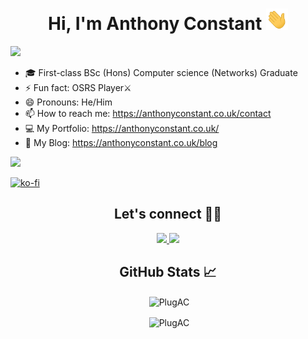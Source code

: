 
<h1 align="center">Hi, I'm Anthony Constant <img src="https://github.com/ABSphreak/ABSphreak/blob/master/gifs/Hi.gif" width="35px"></h1>

<img src="https://i.postimg.cc/LYdchw56/MAIN-00-00-00-00-00-30-1.gif" width="300px">


- 🎓 First-class BSc (Hons) Computer science (Networks) Graduate 
- ⚡ Fun fact: OSRS Player⚔️
- 😄 Pronouns: He/Him
- 📫 How to reach me: https://anthonyconstant.co.uk/contact
- 💻 My Portfolio: https://anthonyconstant.co.uk/
- 🍟 My Blog: https://anthonyconstant.co.uk/blog

![](https://komarev.com/ghpvc/?username=your-github-PlugAC&color=brightgreen)

[![ko-fi](https://ko-fi.com/img/githubbutton_sm.svg)](https://ko-fi.com/W7W144CAO)


<h2 align= "center"> Let's connect 🤝🏼 </h2>

<p align="center">  <a href="https://www.linkedin.com/in/anthony-constant-5217721a9/" target="blank"><img src="https://img.shields.io/badge/LinkedIn-0077B5?style=for-the-badge&logo=linkedin&logoColor=white" /> </a> <a href="https://www.instagram.com/anthonyconstant.co.uk/" target="blank"><img src="https://img.shields.io/badge/Instagram-E4405F?style=for-the-badge&logo=instagram&logoColor=white" /> </a> </p>



<h2 align= "center">GitHub Stats 📈</h2>
<p align="center">&nbsp;<img align="center" src= "https://github-readme-stats.vercel.app/api?username=PlugAC&show_icons=truen&icon_color=bb2acf&count_private=true&theme=algolia&bg_color=0500206A" alt="PlugAC" /> </p>
<!-- blueberry_duo&bg_color=151515 -->
<!--  ![Vari's GitHub stats](https://github-readme-stats.vercel.app/api?username=varshitha1707&show_icons=truen&icon_color=bb2acf&count_private=true&theme=radical)  -->
 
<!-- <p align="center">&nbsp;<img align="center" src= "https://github-readme-stats.vercel.app/api/top-langs/?username=varshitha1707&layout=compact&theme=radical" alt="PlugAC" /> </p> -->

<p align="center">&nbsp;<img align="center" src= "https://github-readme-streak-stats.herokuapp.com/?user=PlugAC&layout=compact&theme=blueberry_duo&background=0500206A&dates=3795DD" alt="PlugAC" /> </p>

